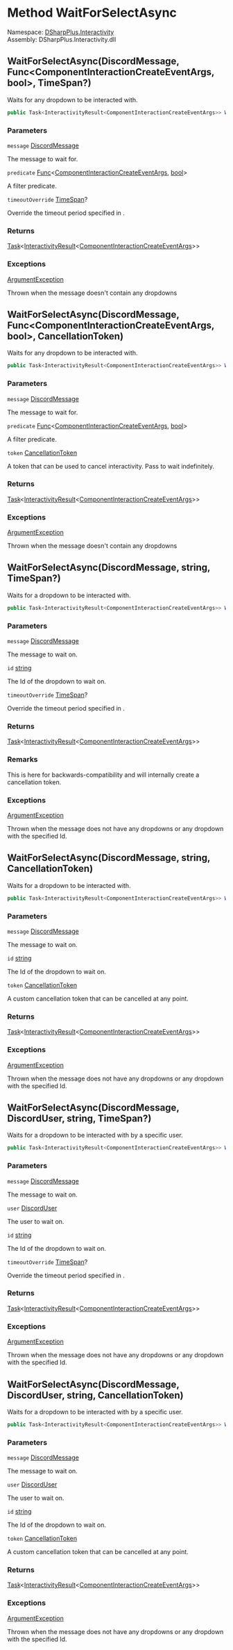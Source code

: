 # Method WaitForSelectAsync

Namespace: [DSharpPlus.Interactivity](DSharpPlus.Interactivity.md)  
Assembly: DSharpPlus.Interactivity.dll

## <a id="DSharpPlus_Interactivity_InteractivityExtension_WaitForSelectAsync_DSharpPlus_Entities_DiscordMessage_System_Func_DSharpPlus_EventArgs_ComponentInteractionCreateEventArgs_System_Boolean__System_Nullable_System_TimeSpan__"></a>WaitForSelectAsync\(DiscordMessage, Func<ComponentInteractionCreateEventArgs, bool\>, TimeSpan?\)

Waits for any dropdown to be interacted with.

```csharp
public Task<InteractivityResult<ComponentInteractionCreateEventArgs>> WaitForSelectAsync(DiscordMessage message, Func<ComponentInteractionCreateEventArgs, bool> predicate, TimeSpan? timeoutOverride = null)
```

### Parameters

`message` [DiscordMessage](DSharpPlus.Entities.DiscordMessage.md)

The message to wait for.

`predicate` [Func](https://learn.microsoft.com/dotnet/api/system.func\-2)<[ComponentInteractionCreateEventArgs](DSharpPlus.EventArgs.ComponentInteractionCreateEventArgs.md), [bool](https://learn.microsoft.com/dotnet/api/system.boolean)\>

A filter predicate.

`timeoutOverride` [TimeSpan](https://learn.microsoft.com/dotnet/api/system.timespan)?

Override the timeout period specified in <xref href="DSharpPlus.Interactivity.InteractivityConfiguration" data-throw-if-not-resolved="false"></xref>.

### Returns

[Task](https://learn.microsoft.com/dotnet/api/system.threading.tasks.task\-1)<[InteractivityResult](DSharpPlus.Interactivity.InteractivityResult\-1.md)<[ComponentInteractionCreateEventArgs](DSharpPlus.EventArgs.ComponentInteractionCreateEventArgs.md)\>\>

### Exceptions

[ArgumentException](https://learn.microsoft.com/dotnet/api/system.argumentexception)

Thrown when the message doesn't contain any dropdowns

## <a id="DSharpPlus_Interactivity_InteractivityExtension_WaitForSelectAsync_DSharpPlus_Entities_DiscordMessage_System_Func_DSharpPlus_EventArgs_ComponentInteractionCreateEventArgs_System_Boolean__System_Threading_CancellationToken_"></a>WaitForSelectAsync\(DiscordMessage, Func<ComponentInteractionCreateEventArgs, bool\>, CancellationToken\)

Waits for any dropdown to be interacted with.

```csharp
public Task<InteractivityResult<ComponentInteractionCreateEventArgs>> WaitForSelectAsync(DiscordMessage message, Func<ComponentInteractionCreateEventArgs, bool> predicate, CancellationToken token)
```

### Parameters

`message` [DiscordMessage](DSharpPlus.Entities.DiscordMessage.md)

The message to wait for.

`predicate` [Func](https://learn.microsoft.com/dotnet/api/system.func\-2)<[ComponentInteractionCreateEventArgs](DSharpPlus.EventArgs.ComponentInteractionCreateEventArgs.md), [bool](https://learn.microsoft.com/dotnet/api/system.boolean)\>

A filter predicate.

`token` [CancellationToken](https://learn.microsoft.com/dotnet/api/system.threading.cancellationtoken)

A token that can be used to cancel interactivity. Pass <xref href="System.Threading.CancellationToken.None" data-throw-if-not-resolved="false"></xref> to wait indefinitely.

### Returns

[Task](https://learn.microsoft.com/dotnet/api/system.threading.tasks.task\-1)<[InteractivityResult](DSharpPlus.Interactivity.InteractivityResult\-1.md)<[ComponentInteractionCreateEventArgs](DSharpPlus.EventArgs.ComponentInteractionCreateEventArgs.md)\>\>

### Exceptions

[ArgumentException](https://learn.microsoft.com/dotnet/api/system.argumentexception)

Thrown when the message doesn't contain any dropdowns

## <a id="DSharpPlus_Interactivity_InteractivityExtension_WaitForSelectAsync_DSharpPlus_Entities_DiscordMessage_System_String_System_Nullable_System_TimeSpan__"></a>WaitForSelectAsync\(DiscordMessage, string, TimeSpan?\)

Waits for a dropdown to be interacted with.

```csharp
public Task<InteractivityResult<ComponentInteractionCreateEventArgs>> WaitForSelectAsync(DiscordMessage message, string id, TimeSpan? timeoutOverride = null)
```

### Parameters

`message` [DiscordMessage](DSharpPlus.Entities.DiscordMessage.md)

The message to wait on.

`id` [string](https://learn.microsoft.com/dotnet/api/system.string)

The Id of the dropdown to wait on.

`timeoutOverride` [TimeSpan](https://learn.microsoft.com/dotnet/api/system.timespan)?

Override the timeout period specified in <xref href="DSharpPlus.Interactivity.InteractivityConfiguration" data-throw-if-not-resolved="false"></xref>.

### Returns

[Task](https://learn.microsoft.com/dotnet/api/system.threading.tasks.task\-1)<[InteractivityResult](DSharpPlus.Interactivity.InteractivityResult\-1.md)<[ComponentInteractionCreateEventArgs](DSharpPlus.EventArgs.ComponentInteractionCreateEventArgs.md)\>\>

### Remarks

This is here for backwards-compatibility and will internally create a cancellation token.

### Exceptions

[ArgumentException](https://learn.microsoft.com/dotnet/api/system.argumentexception)

Thrown when the message does not have any dropdowns or any dropdown with the specified Id.

## <a id="DSharpPlus_Interactivity_InteractivityExtension_WaitForSelectAsync_DSharpPlus_Entities_DiscordMessage_System_String_System_Threading_CancellationToken_"></a>WaitForSelectAsync\(DiscordMessage, string, CancellationToken\)

Waits for a dropdown to be interacted with.

```csharp
public Task<InteractivityResult<ComponentInteractionCreateEventArgs>> WaitForSelectAsync(DiscordMessage message, string id, CancellationToken token)
```

### Parameters

`message` [DiscordMessage](DSharpPlus.Entities.DiscordMessage.md)

The message to wait on.

`id` [string](https://learn.microsoft.com/dotnet/api/system.string)

The Id of the dropdown to wait on.

`token` [CancellationToken](https://learn.microsoft.com/dotnet/api/system.threading.cancellationtoken)

A custom cancellation token that can be cancelled at any point.

### Returns

[Task](https://learn.microsoft.com/dotnet/api/system.threading.tasks.task\-1)<[InteractivityResult](DSharpPlus.Interactivity.InteractivityResult\-1.md)<[ComponentInteractionCreateEventArgs](DSharpPlus.EventArgs.ComponentInteractionCreateEventArgs.md)\>\>

### Exceptions

[ArgumentException](https://learn.microsoft.com/dotnet/api/system.argumentexception)

Thrown when the message does not have any dropdowns or any dropdown with the specified Id.

## <a id="DSharpPlus_Interactivity_InteractivityExtension_WaitForSelectAsync_DSharpPlus_Entities_DiscordMessage_DSharpPlus_Entities_DiscordUser_System_String_System_Nullable_System_TimeSpan__"></a>WaitForSelectAsync\(DiscordMessage, DiscordUser, string, TimeSpan?\)

Waits for a dropdown to be interacted with by a specific user.

```csharp
public Task<InteractivityResult<ComponentInteractionCreateEventArgs>> WaitForSelectAsync(DiscordMessage message, DiscordUser user, string id, TimeSpan? timeoutOverride = null)
```

### Parameters

`message` [DiscordMessage](DSharpPlus.Entities.DiscordMessage.md)

The message to wait on.

`user` [DiscordUser](DSharpPlus.Entities.DiscordUser.md)

The user to wait on.

`id` [string](https://learn.microsoft.com/dotnet/api/system.string)

The Id of the dropdown to wait on.

`timeoutOverride` [TimeSpan](https://learn.microsoft.com/dotnet/api/system.timespan)?

Override the timeout period specified in <xref href="DSharpPlus.Interactivity.InteractivityConfiguration" data-throw-if-not-resolved="false"></xref>.

### Returns

[Task](https://learn.microsoft.com/dotnet/api/system.threading.tasks.task\-1)<[InteractivityResult](DSharpPlus.Interactivity.InteractivityResult\-1.md)<[ComponentInteractionCreateEventArgs](DSharpPlus.EventArgs.ComponentInteractionCreateEventArgs.md)\>\>

### Exceptions

[ArgumentException](https://learn.microsoft.com/dotnet/api/system.argumentexception)

Thrown when the message does not have any dropdowns or any dropdown with the specified Id.

## <a id="DSharpPlus_Interactivity_InteractivityExtension_WaitForSelectAsync_DSharpPlus_Entities_DiscordMessage_DSharpPlus_Entities_DiscordUser_System_String_System_Threading_CancellationToken_"></a>WaitForSelectAsync\(DiscordMessage, DiscordUser, string, CancellationToken\)

Waits for a dropdown to be interacted with by a specific user.

```csharp
public Task<InteractivityResult<ComponentInteractionCreateEventArgs>> WaitForSelectAsync(DiscordMessage message, DiscordUser user, string id, CancellationToken token)
```

### Parameters

`message` [DiscordMessage](DSharpPlus.Entities.DiscordMessage.md)

The message to wait on.

`user` [DiscordUser](DSharpPlus.Entities.DiscordUser.md)

The user to wait on.

`id` [string](https://learn.microsoft.com/dotnet/api/system.string)

The Id of the dropdown to wait on.

`token` [CancellationToken](https://learn.microsoft.com/dotnet/api/system.threading.cancellationtoken)

A custom cancellation token that can be cancelled at any point.

### Returns

[Task](https://learn.microsoft.com/dotnet/api/system.threading.tasks.task\-1)<[InteractivityResult](DSharpPlus.Interactivity.InteractivityResult\-1.md)<[ComponentInteractionCreateEventArgs](DSharpPlus.EventArgs.ComponentInteractionCreateEventArgs.md)\>\>

### Exceptions

[ArgumentException](https://learn.microsoft.com/dotnet/api/system.argumentexception)

Thrown when the message does not have any dropdowns or any dropdown with the specified Id.

